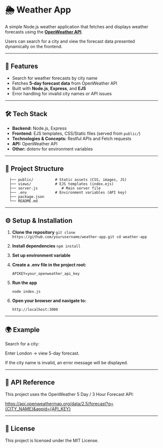 # 🌦️ Weather App

A simple Node.js weather application that fetches and displays weather forecasts using the **[OpenWeather API](https://openweathermap.org/api)**.  

Users can search for a city and view the forecast data presented dynamically on the frontend.

---

## 🚀 Features
- Search for weather forecasts by city name  
- Fetches **5-day forecast data** from OpenWeather API  
- Built with **Node.js**, **Express**, and **EJS**  
- Error handling for invalid city names or API issues  

---

## 🛠️ Tech Stack
- **Backend:** Node.js, Express  
- **Frontend:** EJS templates, CSS/Static files (served from `public/`)
- **Technologies & Concepts:** Restful APIs and Fetch requests
- **API:** OpenWeather API  
- **Other:** dotenv for environment variables  

---

## 📂 Project Structure
      
      ├── public/          # Static assets (CSS, images, JS)
      ├── views/           # EJS templates (index.ejs)
      ├── server.js           # Main server file
      ├── .env             # Environment variables (API key)
      ├── package.json     
      └── README.md


---

## ⚙️ Setup & Installation

  1. **Clone the repository**
         ```
         git clone https://github.com/yourusername/weather-app.git
         cd weather-app
          ```

  2. **Install dependencies**
         ```
         npm install
         ```
   
  3. **Set up environment variable**
  4. **Create a .env file in the project root:**
       ```
       APIKEY=your_openweather_api_key
       ```
  5. **Run the app**
       ```
       node index.js
       ```
  6. **Open your browser and navigate to:**
      ```
      http://localhost:3000
      ```
---

## 🌍 Example

Search for a city:

Enter London → view 5-day forecast.

If the city name is invalid, an error message will be displayed.

---

## 🔑 API Reference

This project uses the OpenWeather 5 Day / 3 Hour Forecast API:

https://api.openweathermap.org/data/2.5/forecast?q={CITY_NAME}&appid={API_KEY}

---

## 📜 License

This project is licensed under the MIT License.
